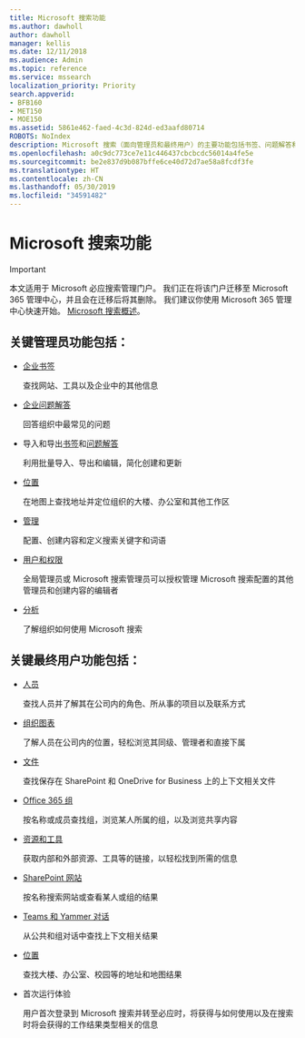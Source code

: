 ```yaml
---
title: Microsoft 搜索功能
ms.author: dawholl
author: dawholl
manager: kellis
ms.date: 12/11/2018
ms.audience: Admin
ms.topic: reference
ms.service: mssearch
localization_priority: Priority
search.appverid:
- BFB160
- MET150
- MOE150
ms.assetid: 5861e462-faed-4c3d-824d-ed3aafd80714
ROBOTS: NoIndex
description: Microsoft 搜索（面向管理员和最终用户）的主要功能包括书签、问题解答和管理及数据见解
ms.openlocfilehash: a0c9dc773ce7e11c446437cbcbcdc56014a4fe5e
ms.sourcegitcommit: be2e837d9b087bffe6ce40d72d7ae58a8fcdf3fe
ms.translationtype: HT
ms.contentlocale: zh-CN
ms.lasthandoff: 05/30/2019
ms.locfileid: "34591482"
---
```

# <a name="features-of-microsoft-search"></a>Microsoft 搜索功能

> [!IMPORTANT]
> 本文适用于 Microsoft 必应搜索管理门户。 我们正在将该门户迁移至 Microsoft 365 管理中心，并且会在迁移后将其删除。 我们建议你使用 Microsoft 365 管理中心快速开始。 [Microsoft 搜索概述](overview-microsoft-search.md)。

## <a name="key-admin-features-include"></a>关键管理员功能包括：

- [企业书签](create-and-manage-bookmarks.md)
    
    查找网站、工具以及企业中的其他信息
    
- [企业问题解答](create-and-manage-qas.md)
    
    回答组织中最常见的问题
    
- 导入和导出[书签](bulk-create-bookmarks.md)和[问题解答](bulk-create-qas.md)
    
    利用批量导入、导出和编辑，简化创建和更新

- [位置](locations.md)
    
    在地图上查找地址并定位组织的大楼、办公室和其他工作区
    
- [管理](set-up-microsoft-search.md)
    
    配置、创建内容和定义搜索关键字和词语
    
- [用户和权限](add-users.md)
    
    全局管理员或 Microsoft 搜索管理员可以授权管理 Microsoft 搜索配置的其他管理员和创建内容的编辑者
    
- [分析](get-insights.md) 
    
    了解组织如何使用 Microsoft 搜索 
    
## <a name="key-end-user-features-include"></a>关键最终用户功能包括：

- [人员](use/find-people-and-groups.md)
    
    查找人员并了解其在公司内的角色、所从事的项目以及联系方式
    
- [组织图表](use/find-people-and-groups.md)
    
    了解人员在公司内的位置，轻松浏览其同级、管理者和直接下属
    
- [文件](use/find-files.md)
    
    查找保存在 SharePoint 和 OneDrive for Business 上的上下文相关文件
    
- [Office 365 组](use/find-people-and-groups.md)
    
    按名称或成员查找组，浏览某人所属的组，以及浏览共享内容
    
- [资源和工具](use/find-resources-tools-and-more.md)
    
    获取内部和外部资源、工具等的链接，以轻松找到所需的信息
    
- [SharePoint 网站](use/find-sharepoint-sites.md)
    
    按名称搜索网站或查看某人或组的结果
    
- [Teams 和 Yammer 对话](use/find-conversations.md)
    
    从公共和组对话中查找上下文相关结果

- [位置](use/find-locations.md)
    
    查找大楼、办公室、校园等的地址和地图结果
    
- 首次运行体验
    
    用户首次登录到 Microsoft 搜索并转至必应时，将获得与如何使用以及在搜索时将会获得的工作结果类型相关的信息